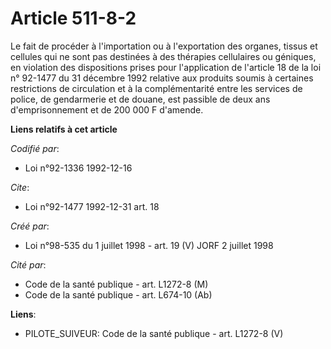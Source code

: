 # Article 511-8-2

Le fait de procéder à l'importation ou à l'exportation des organes, tissus et cellules qui ne sont pas destinées à des
thérapies cellulaires ou géniques, en violation des dispositions prises pour l'application de l'article 18 de la loi n°
92-1477 du 31 décembre 1992 relative aux produits soumis à certaines restrictions de circulation et à la complémentarité
entre les services de police, de gendarmerie et de douane, est passible de deux ans d'emprisonnement et de 200 000 F
d'amende.

**Liens relatifs à cet article**

_Codifié par_:

  - Loi n°92-1336 1992-12-16

_Cite_:

  - Loi n°92-1477 1992-12-31 art. 18

_Créé par_:

  - Loi n°98-535 du 1 juillet 1998 - art. 19 (V) JORF 2 juillet 1998

_Cité par_:

  - Code de la santé publique - art. L1272-8 (M)
  - Code de la santé publique - art. L674-10 (Ab)

**Liens**:

  - PILOTE_SUIVEUR: Code de la santé publique - art. L1272-8 (V)
